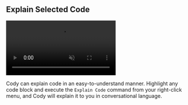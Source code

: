 ## Explain Selected Code

<video autoPlay muted loop playsInline>
    <source
        type="video/mp4"
        src="https://storage.googleapis.com/sourcegraph-assets/website/Product%20Animations/cody-explain-code-aug2023.mp4"
    />
</video>

Cody can explain code in an easy-to-understand manner. Highlight any code block and execute the `Explain Code` command from your right-click menu, and Cody will explain it to you in conversational language.
